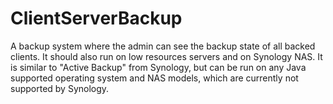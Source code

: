 # ClientServerBackup
A backup system where the admin can see the backup state of all backed clients. It should also run on low resources servers and on Synology NAS. It is similar to "Active Backup" from Synology, but can be run on any Java supported operating system and NAS models, which are currently not supported by Synology.
